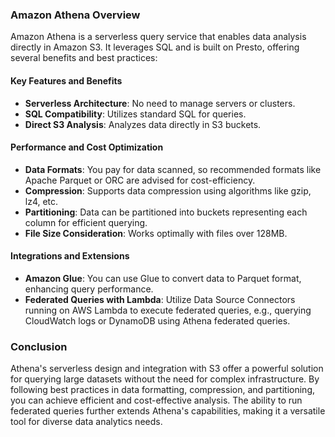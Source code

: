 ### Amazon Athena Overview

Amazon Athena is a serverless query service that enables data analysis directly in Amazon S3. It leverages SQL and is built on Presto, offering several benefits and best practices:

#### Key Features and Benefits

- **Serverless Architecture**: No need to manage servers or clusters.
- **SQL Compatibility**: Utilizes standard SQL for queries.
- **Direct S3 Analysis**: Analyzes data directly in S3 buckets.

#### Performance and Cost Optimization

- **Data Formats**: You pay for data scanned, so recommended formats like Apache Parquet or ORC are advised for cost-efficiency.
- **Compression**: Supports data compression using algorithms like gzip, lz4, etc.
- **Partitioning**: Data can be partitioned into buckets representing each column for efficient querying.
- **File Size Consideration**: Works optimally with files over 128MB.

#### Integrations and Extensions

- **Amazon Glue**: You can use Glue to convert data to Parquet format, enhancing query performance.
- **Federated Queries with Lambda**: Utilize Data Source Connectors running on AWS Lambda to execute federated queries, e.g., querying CloudWatch logs or DynamoDB using Athena federated queries.

### Conclusion

Athena's serverless design and integration with S3 offer a powerful solution for querying large datasets without the need for complex infrastructure. By following best practices in data formatting, compression, and partitioning, you can achieve efficient and cost-effective analysis. The ability to run federated queries further extends Athena's capabilities, making it a versatile tool for diverse data analytics needs.